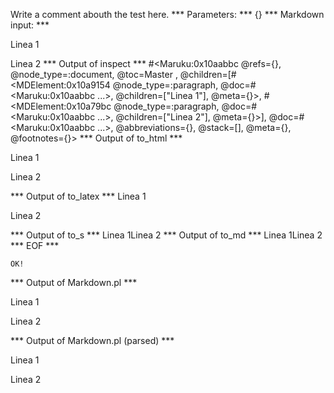 Write a comment abouth the test here.
*** Parameters: ***
{}
*** Markdown input: ***

Linea 1

Linea 2
*** Output of inspect ***
#<Maruku:0x10aabbc @refs={}, @node_type=:document, @toc=Master
, @children=[#<MDElement:0x10a9154 @node_type=:paragraph, @doc=#<Maruku:0x10aabbc ...>, @children=["Linea 1"], @meta={}>, #<MDElement:0x10a79bc @node_type=:paragraph, @doc=#<Maruku:0x10aabbc ...>, @children=["Linea 2"], @meta={}>], @doc=#<Maruku:0x10aabbc ...>, @abbreviations={}, @stack=[], @meta={}, @footnotes={}>
*** Output of to_html ***
<p>Linea 1</p
    ><p>Linea 2</p
  >
*** Output of to_latex ***
Linea 1

Linea 2


*** Output of to_s ***
Linea 1Linea 2
*** Output of to_md ***
Linea 1Linea 2
*** EOF ***



	OK!



*** Output of Markdown.pl ***
<p>Linea 1</p>

<p>Linea 2</p>

*** Output of Markdown.pl (parsed) ***
<p>Linea 1</p
    ><p>Linea 2</p
  >